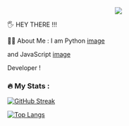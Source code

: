 <div id="header" align="center">
  <img src="https://media.giphy.com/media/QpVUMRUJGokfqXyfa1/giphy.gif"/>
</div>

<img src="https://komarev.com/ghpvc/?username=per-mail&style=flat-square&color=blue" alt=""/>


:raised_hand_with_fingers_splayed:  HEY THERE !!! 

:man_technologist:  About Me :
I am Python [image](https://user-images.githubusercontent.com/20044595/178847253-014818ca-9f32-4d5c-b2fe-4b9324d5dfd3.png)

and JavaScript [image](https://pixabay.com/ru/vectors/javascript-js-%D0%BB%D0%BE%D0%B3%D0%BE%D1%82%D0%B8%D0%BF-%D0%B8%D1%81%D1%85%D0%BE%D0%B4%D0%BD%D1%8B%D0%B9-%D0%BA%D0%BE%D0%B4-736400)

Developer !
### :fire: My Stats :
[![GitHub Streak](http://github-readme-streak-stats.herokuapp.com?user=per-mail)](https://git.io/streak-stats)

[![Top Langs](https://github-readme-stats.vercel.app/api/top-langs/?username=per-mail&layout=compact&theme=vision-friendly-dark)](https://github.com/anuraghazra/github-readme-stats)
